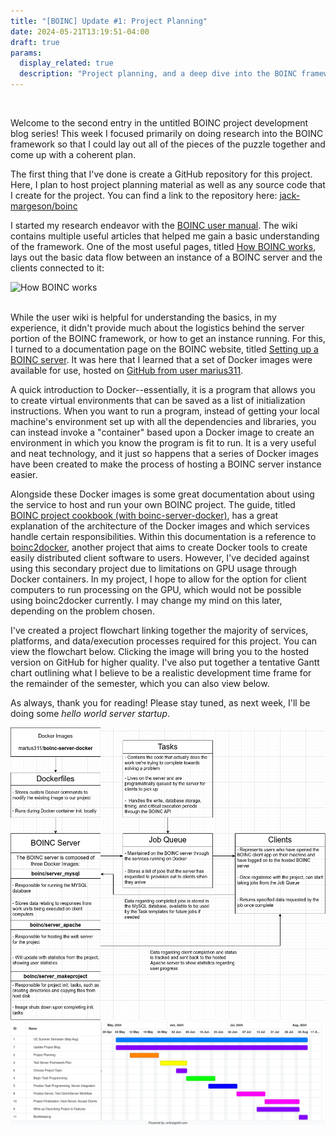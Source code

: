 ```yaml
---
title: "[BOINC] Update #1: Project Planning"
date: 2024-05-21T13:19:51-04:00
draft: true
params:
  display_related: true
  description: "Project planning, and a deep dive into the BOINC framework."
---
```


<br>

Welcome to the second entry in the untitled BOINC project development blog series! This week I focused primarily on doing research into the BOINC framework so that I could lay out all of the pieces of the puzzle together and come up with a coherent plan.

The first thing that I've done is create a GitHub repository for this project. Here, I plan to host project planning material as well as any source code that I create for the project. You can find a link to the repository here: [jack-margeson/boinc](https://github.com/jack-margeson/boinc)

I started my research endeavor with the [BOINC user manual](https://boinc.berkeley.edu/wiki/User_manual). The wiki contains multiple useful articles that helped me gain a basic understanding of the framework. One of the most useful pages, titled [How BOINC works](https://boinc.berkeley.edu/wiki/How_BOINC_works), lays out the basic data flow between an instance of a BOINC server and the clients connected to it:

<img src="https://boinc.berkeley.edu/w/images/1/14/Comm_simple3.png" alt="How BOINC works" width="700">

<br>
<br>

While the user wiki is helpful for understanding the basics, in my experience, it didn't provide much about the logistics behind the server portion of the BOINC framework, or how to get an instance running. For this, I turned to a documentation page on the BOINC website, titled [Setting up a BOINC server](https://boinc.berkeley.edu/trac/wiki/ServerIntro). It was here that I learned that a set of Docker images were available for use, hosted on [GitHub from user marius311](https://github.com/marius311/boinc-server-docker?tab=readme-ov-file).

A quick introduction to Docker--essentially, it is a program that allows you to create virtual environments that can be saved as a list of initialization instructions. When you want to run a program, instead of getting your local machine's environment set up with all the dependencies and libraries, you can instead invoke a "container" based upon a Docker image to create an environment in which you know the program is fit to run. It is a very useful and neat technology, and it just so happens that a series of Docker images have been created to make the process of hosting a BOINC server instance easier.

Alongside these Docker images is some great documentation about using the service to host and run your own BOINC project. The guide, titled [BOINC project cookbook (with boinc-server-docker)](https://github.com/marius311/boinc-server-docker/blob/master/docs/cookbook.md#creating-your-own-project), has a great explanation of the architecture of the Docker images and which services handle certain responsibilities. Within this documentation is a reference to [boinc2docker](https://github.com/marius311/boinc2docker), another project that aims to create Docker tools to create easily distributed client software to users. However, I've decided against using this secondary project due to limitations on GPU usage through Docker containers. In my project, I hope to allow for the option for client computers to run processing on the GPU, which would not be possible using boinc2docker currently. I may change my mind on this later, depending on the problem chosen.

I've created a project flowchart linking together the majority of services, platforms, and data/execution processes required for this project. You can view the flowchart below. Clicking the image will bring you to the hosted version on GitHub for higher quality. I've also put together a tentative Gantt chart outlining what I believe to be a realistic development time frame for the remainder of the semester, which you can also view below.

As always, thank you for reading! Please stay tuned, as next week, I'll be doing some _hello world server startup_.

<a href="https://github.com/jack-margeson/boinc/blob/main/project_planning/boinc.png" target="_blank">
  <img src="https://github.com/jack-margeson/boinc/blob/main/project_planning/boinc.png?raw=true" alt="Project flowchart" width="700">
</a>

<a href="https://github.com/jack-margeson/boinc/blob/main/project_planning/project_gantt.png" target="_blank">
  <img src="https://github.com/jack-margeson/boinc/blob/main/project_planning/project_gantt.png?raw=true" alt="Project Gantt chart" width="700">
</a>
